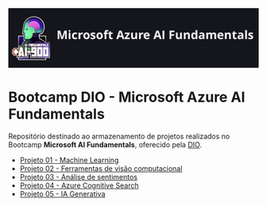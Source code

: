 
<img src="Logo.png">

# Bootcamp DIO - Microsoft Azure AI Fundamentals

Repositório destinado ao armazenamento de projetos realizados no Bootcamp **Microsoft AI Fundamentals**, oferecido pela [DIO](https://www.dio.me).

- [Projeto 01 - Machine Learning](https://github.com/Gabee-p/LabAzure-MachineLearning/tree/main/LAB01%20-%20Machine%20Learning)
- [Projeto 02 - Ferramentas de visão computacional](https://github.com/Gabee-p/LabAzure-MachineLearning/tree/main/LAB02%20-%20Visao%20Computacional)
- [Projeto 03 - Análise de sentimentos](https://github.com/Gabee-p/LabAzure-MachineLearning/tree/main/LAB03%20-%20Análise%20de%20Sentimentos%20)
- [Projeto 04 - Azure Cognitive Search](https://github.com/Gabee-p/LabAzure-MachineLearning/tree/main/LAB04%20-%20Azure%20Cognitive%20Search)
- [Projeto 05 - IA Generativa](https://github.com/Gabee-p/LabAzure-MachineLearning/tree/main/LAB05%20-%20IA%20Generativa)



